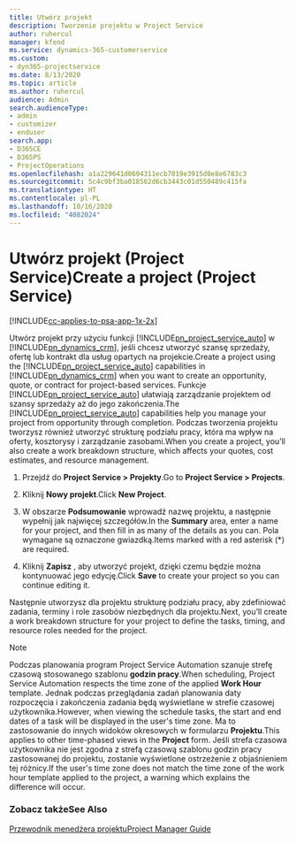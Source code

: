 ```yaml
---
title: Utwórz projekt
description: Tworzenie projektu w Project Service
author: ruhercul
manager: kfend
ms.service: dynamics-365-customerservice
ms.custom:
- dyn365-projectservice
ms.date: 8/13/2020
ms.topic: article
ms.author: ruhercul
audience: Admin
search.audienceType:
- admin
- customizer
- enduser
search.app:
- D365CE
- D365PS
- ProjectOperations
ms.openlocfilehash: a1a229641d0694311ecb7019e3915d0e8e6783c3
ms.sourcegitcommit: 5c4c9bf3ba018562d6cb3443c01d550489c415fa
ms.translationtype: HT
ms.contentlocale: pl-PL
ms.lasthandoff: 10/16/2020
ms.locfileid: "4082024"
---
```

# <a name="create-a-project-project-service"></a><span data-ttu-id="e1f3a-103">Utwórz projekt (Project Service)</span><span class="sxs-lookup"><span data-stu-id="e1f3a-103">Create a project (Project Service)</span></span>

[!INCLUDE[cc-applies-to-psa-app-1x-2x](../includes/cc-applies-to-psa-app-1x-2x.md)]

<span data-ttu-id="e1f3a-104">Utwórz projekt przy użyciu funkcji [!INCLUDE[pn_project_service_auto](../includes/pn-project-service-auto.md)] w [!INCLUDE[pn_dynamics_crm](../includes/pn-dynamics-crm.md)], jeśli chcesz utworzyć szansę sprzedaży, ofertę lub kontrakt dla usług opartych na projekcie.</span><span class="sxs-lookup"><span data-stu-id="e1f3a-104">Create a project using the [!INCLUDE[pn_project_service_auto](../includes/pn-project-service-auto.md)] capabilities in [!INCLUDE[pn_dynamics_crm](../includes/pn-dynamics-crm.md)] when you want to create an opportunity, quote, or contract for project-based services.</span></span> <span data-ttu-id="e1f3a-105">Funkcje [!INCLUDE[pn_project_service_auto](../includes/pn-project-service-auto.md)] ułatwiają zarządzanie projektem od szansy sprzedaży aż do jego zakończenia.</span><span class="sxs-lookup"><span data-stu-id="e1f3a-105">The [!INCLUDE[pn_project_service_auto](../includes/pn-project-service-auto.md)] capabilities help you manage your project from opportunity through completion.</span></span> <span data-ttu-id="e1f3a-106">Podczas tworzenia projektu tworzysz również utworzyć strukturę podziału pracy, która ma wpływ na oferty, kosztorysy i zarządzanie zasobami.</span><span class="sxs-lookup"><span data-stu-id="e1f3a-106">When you create a project, you’ll also create a work breakdown structure, which affects your quotes, cost estimates, and resource management.</span></span>  
  
1.  <span data-ttu-id="e1f3a-107">Przejdź do **Project Service > Projekty**.</span><span class="sxs-lookup"><span data-stu-id="e1f3a-107">Go to **Project Service > Projects**.</span></span>  
  
2.  <span data-ttu-id="e1f3a-108">Kliknij **Nowy projekt**.</span><span class="sxs-lookup"><span data-stu-id="e1f3a-108">Click **New Project**.</span></span>  
  
3.  <span data-ttu-id="e1f3a-109">W obszarze **Podsumowanie** wprowadź nazwę projektu, a następnie wypełnij jak najwięcej szczegółów.</span><span class="sxs-lookup"><span data-stu-id="e1f3a-109">In the **Summary** area, enter a name for your project, and then fill in as many of the details as you can.</span></span> <span data-ttu-id="e1f3a-110">Pola wymagane są oznaczone gwiazdką.</span><span class="sxs-lookup"><span data-stu-id="e1f3a-110">Items marked with a red asterisk (\*) are required.</span></span>  
  
4.  <span data-ttu-id="e1f3a-111">Kliknij **Zapisz** , aby utworzyć projekt, dzięki czemu będzie można kontynuować jego edycję.</span><span class="sxs-lookup"><span data-stu-id="e1f3a-111">Click **Save** to create your project so you can continue editing it.</span></span>  
  
<span data-ttu-id="e1f3a-112">Następnie utworzysz dla projektu strukturę podziału pracy, aby zdefiniować zadania, terminy i role zasobów niezbędnych dla projektu.</span><span class="sxs-lookup"><span data-stu-id="e1f3a-112">Next, you’ll create a work breakdown structure for your project to define the tasks, timing, and resource roles needed for the project.</span></span>  

> [!NOTE]
> <span data-ttu-id="e1f3a-113">Podczas planowania program Project Service Automation szanuje strefę czasową stosowanego szablonu **godzin pracy**.</span><span class="sxs-lookup"><span data-stu-id="e1f3a-113">When scheduling, Project Service Automation respects the time zone of the applied **Work Hour** template.</span></span> <span data-ttu-id="e1f3a-114">Jednak podczas przeglądania zadań planowania daty rozpoczęcia i zakończenia zadania będą wyświetlane w strefie czasowej użytkownika.</span><span class="sxs-lookup"><span data-stu-id="e1f3a-114">However, when viewing the schedule tasks, the start and end dates of a task will be displayed in the user's time zone.</span></span> <span data-ttu-id="e1f3a-115">Ma to zastosowanie do innych widoków okresowych w formularzu **Projektu**.</span><span class="sxs-lookup"><span data-stu-id="e1f3a-115">This applies to other time-phased views in the **Project** form.</span></span> <span data-ttu-id="e1f3a-116">Jeśli strefa czasowa użytkownika nie jest zgodna z strefą czasową szablonu godzin pracy zastosowanej do projektu, zostanie wyświetlone ostrzeżenie z objaśnieniem tej różnicy.</span><span class="sxs-lookup"><span data-stu-id="e1f3a-116">If the user's time zone does not match the time zone of the work hour template applied to the project, a warning which explains the difference will occur.</span></span> 
  
### <a name="see-also"></a><span data-ttu-id="e1f3a-117">Zobacz także</span><span class="sxs-lookup"><span data-stu-id="e1f3a-117">See Also</span></span>  
 [<span data-ttu-id="e1f3a-118">Przewodnik menedżera projektu</span><span class="sxs-lookup"><span data-stu-id="e1f3a-118">Project Manager Guide</span></span>](../psa/project-manager-guide.md)
